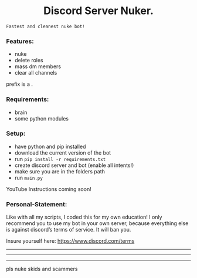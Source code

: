 <h1 align="center">Discord Server Nuker.</h1>

`Fastest and cleanest nuke bot!`

### Features:
- nuke
- delete roles
- mass dm members
- clear all channels

prefix is a .

### Requirements:
- brain
- some python modules

### Setup:
- have python and pip installed
- download the current version of the bot
- run `pip install -r requirements.txt`
- create discord server and bot (enable all intents!)
- make sure you are in the folders path
- run `main.py`

YouTube Instructions coming soon!

### Personal-Statement:
Like with all my scripts, I coded this for my own education! I only recommend you to use my bot in your own server, because everything else is against discord’s terms of service. It will ban you.

Insure yourself here: https://www.discord.com/terms

---
---
---
pls nuke skids and scammers
